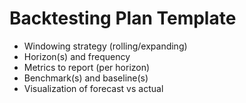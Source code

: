 # Backtesting Plan Template

- Windowing strategy (rolling/expanding)
- Horizon(s) and frequency
- Metrics to report (per horizon)
- Benchmark(s) and baseline(s)
- Visualization of forecast vs actual
